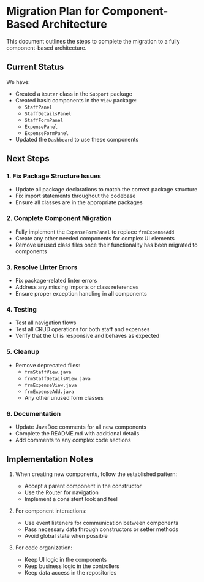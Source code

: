 # Migration Plan for Component-Based Architecture

This document outlines the steps to complete the migration to a fully component-based architecture.

## Current Status

We have:
- Created a `Router` class in the `Support` package
- Created basic components in the `View` package:
  - `StaffPanel`
  - `StaffDetailsPanel`
  - `StaffFormPanel`
  - `ExpensePanel`
  - `ExpenseFormPanel`
- Updated the `Dashboard` to use these components

## Next Steps

### 1. Fix Package Structure Issues

- Update all package declarations to match the correct package structure
- Fix import statements throughout the codebase
- Ensure all classes are in the appropriate packages

### 2. Complete Component Migration

- Fully implement the `ExpenseFormPanel` to replace `frmExpenseAdd`
- Create any other needed components for complex UI elements
- Remove unused class files once their functionality has been migrated to components

### 3. Resolve Linter Errors

- Fix package-related linter errors
- Address any missing imports or class references
- Ensure proper exception handling in all components

### 4. Testing

- Test all navigation flows
- Test all CRUD operations for both staff and expenses
- Verify that the UI is responsive and behaves as expected

### 5. Cleanup

- Remove deprecated files:
  - `frmStaffView.java`
  - `frmStaffDetailsView.java`
  - `frmExpenseView.java`
  - `frmExpenseAdd.java`
  - Any other unused form classes

### 6. Documentation

- Update JavaDoc comments for all new components
- Complete the README.md with additional details
- Add comments to any complex code sections

## Implementation Notes

1. When creating new components, follow the established pattern:
   - Accept a parent component in the constructor
   - Use the Router for navigation
   - Implement a consistent look and feel

2. For component interactions:
   - Use event listeners for communication between components
   - Pass necessary data through constructors or setter methods
   - Avoid global state when possible

3. For code organization:
   - Keep UI logic in the components
   - Keep business logic in the controllers
   - Keep data access in the repositories 